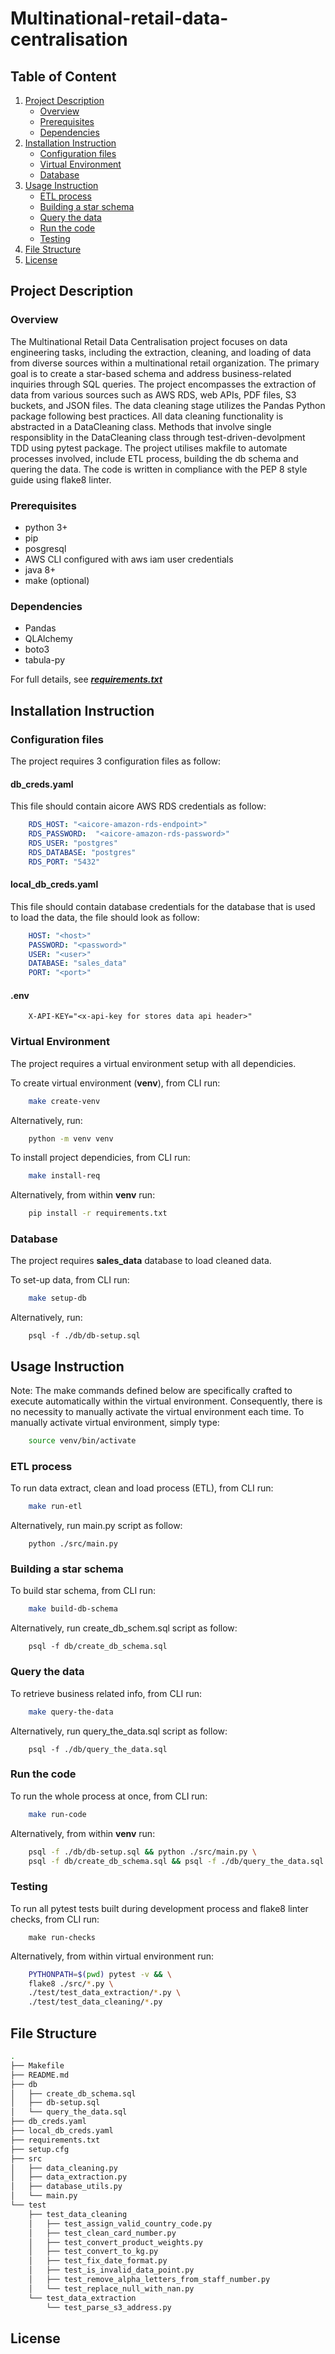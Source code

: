 # Multinational-retail-data-centralisation

## Table of Content
1. [Project Description](#project-description)
    - [Overview](#overview)
    - [Prerequisites](#prerequisites)
    - [Dependencies](#dependencies)
1. [Installation Instruction](#installation-instruction)
    - [Configuration files](#configuration-files)
    - [Virtual Environment](#virtual-environment)
    - [Database](#database)
1. [Usage Instruction](#usage-instruction)
    - [ETL process](#etl-process)
    - [Building a star schema](#building-a-star-schema)
    - [Query the data](#query-the-data)
    - [Run the code](#run-the-code)
    - [Testing](#testing)
1. [File Structure](#file-structure)
1. [License](#license)

## Project Description

### Overview
The Multinational Retail Data Centralisation project focuses on data engineering tasks, including the extraction, cleaning, and loading of data from diverse sources within a multinational retail organization. The primary goal is to create a star-based schema and address business-related inquiries through SQL queries. The project encompasses the extraction of data from various sources such as AWS RDS, web APIs, PDF files, S3 buckets, and JSON files. The data cleaning stage utilizes the Pandas Python package following best practices. All data cleaning functionality is abstracted in a DataCleaning class. Methods that involve single responsiblity in the DataCleaning class through test-driven-devolpment TDD using pytest package. The project utilises makfile to automate processes involved, include ETL process, building the db schema and quering the data. The code is written in compliance with the PEP 8 style guide using flake8 linter.

### Prerequisites
- python 3+
- pip
- posgresql
- AWS CLI configured with aws iam user credentials
- java 8+
- make (optional)

### Dependencies
- Pandas
- QLAlchemy
- boto3
- tabula-py
  
For full details, see [***requirements.txt***](requirements.txt)


## Installation Instruction

### Configuration files

The project requires 3 configuration files as follow:

#### db_creds.yaml

This file should contain aicore AWS RDS credentials as follow:

```yaml
    RDS_HOST: "<aicore-amazon-rds-endpoint>"
    RDS_PASSWORD:  "<aicore-amazon-rds-password>"
    RDS_USER: "postgres"
    RDS_DATABASE: "postgres"
    RDS_PORT: "5432"
```

#### local_db_creds.yaml

This file should contain database credentials for the database that is used to load the data, the file should look as follow:

```yaml
    HOST: "<host>"
    PASSWORD: "<password>"
    USER: "<user>"
    DATABASE: "sales_data"
    PORT: "<port>"
```

#### .env
```dotenv
    X-API-KEY="<x-api-key for stores data api header>"
```

### Virtual Environment

The project requires a virtual environment setup with all dependicies.  

To create virtual environment (**venv**), from CLI run:
```bash
    make create-venv
```

Alternatively, run:
```bash
    python -m venv venv
```

To install project dependicies, from CLI run:
```bash
    make install-req
```

Alternatively, from within **venv** run:
```bash
    pip install -r requirements.txt
```

### Database

The project requires **sales_data** database to load cleaned data.

To set-up data, from CLI run:
```bash
    make setup-db
```

Alternatively, run:
```
    psql -f ./db/db-setup.sql
```

## Usage Instruction
Note: The make commands defined below are specifically crafted to execute automatically within the virtual environment. Consequently, there is no necessity to manually activate the virtual environment each time. To manually activate virtual environment, simply type:
```bash
    source venv/bin/activate
```

### ETL process

To run data extract, clean and load process (ETL), from CLI run:
```bash
    make run-etl
```

Alternatively, run main.py script as follow:
```
    python ./src/main.py
```

### Building a star schema

To build star schema, from CLI run:
```bash
    make build-db-schema
```

Alternatively, run create_db_schem.sql script as follow:
```
    psql -f db/create_db_schema.sql
```

### Query the data

To retrieve business related info, from CLI run:
```bash
    make query-the-data
```

Alternatively, run query_the_data.sql script as follow:
```
    psql -f ./db/query_the_data.sql
```

### Run the code

To run the whole process at once, from CLI run:
```bash
    make run-code
```

Alternatively, from within **venv** run:
```bash
    psql -f ./db/db-setup.sql && python ./src/main.py \
    psql -f db/create_db_schema.sql && psql -f ./db/query_the_data.sql
```

### Testing
To run all pytest tests built during development process and flake8 linter checks, from CLI run:
```
    make run-checks
```

Alternatively, from within virtual environment run:
```bash
    PYTHONPATH=$(pwd) pytest -v && \
    flake8 ./src/*.py \
	./test/test_data_extraction/*.py \
	./test/test_data_cleaning/*.py
```

## File Structure
```zsh
.
├── Makefile
├── README.md
├── db
│   ├── create_db_schema.sql
│   ├── db-setup.sql
│   └── query_the_data.sql
├── db_creds.yaml
├── local_db_creds.yaml
├── requirements.txt
├── setup.cfg
├── src
│   ├── data_cleaning.py
│   ├── data_extraction.py
│   ├── database_utils.py
│   └── main.py
└── test
    ├── test_data_cleaning
    │   ├── test_assign_valid_country_code.py
    │   ├── test_clean_card_number.py
    │   ├── test_convert_product_weights.py
    │   ├── test_convert_to_kg.py
    │   ├── test_fix_date_format.py
    │   ├── test_is_invalid_data_point.py
    │   ├── test_remove_alpha_letters_from_staff_number.py
    │   └── test_replace_null_with_nan.py
    └── test_data_extraction
        └── test_parse_s3_address.py
```
## License
